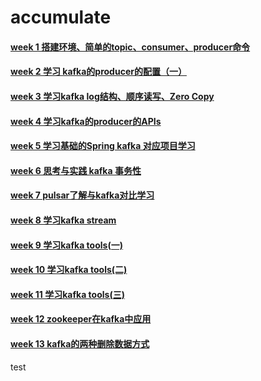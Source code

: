 # accumulate
#### [week 1 搭建环境、简单的topic、consumer、producer命令](https://github.com/weifangZ/accumulate/blob/main/1%E3%80%81topic%E3%80%81consumer%E3%80%81producer.md)
#### [week 2 学习 kafka的producer的配置（一）](https://github.com/weifangZ/accumulate/blob/main/2%E3%80%81producer%20config.md)
#### [week 3 学习kafka log结构、顺序读写、Zero Copy](https://github.com/weifangZ/accumulate/blob/main/3%E3%80%81kafka%20Performance.md)
#### [week 4 学习kafka的producer的APIs](https://github.com/weifangZ/accumulate/blob/main/4%E3%80%81kafkaProducer%20ApIs.md)
#### [week 5 学习基础的Spring kafka 对应项目学习 ](https://github.com/weifangZ/accumulate/blob/main/5%E3%80%81spring%20kafka%20learn.md)
#### [week 6 思考与实践 kafka 事务性 ](https://github.com/weifangZ/accumulate/blob/main/6%E3%80%81kafka%20Transaction.md)
#### [week 7 pulsar了解与kafka对比学习 ](https://github.com/weifangZ/accumulate/blob/main/7%E3%80%81Apache%20Pulsar.md)
#### [week 8 学习kafka stream ](https://github.com/weifangZ/accumulate/blob/main/8%E3%80%81kafka%20stream.md)
#### [week 9 学习kafka tools(一) ](https://github.com/weifangZ/accumulate/blob/main/9%E3%80%81kafka%20tools%EF%BC%88%E4%B8%80%EF%BC%89.md)
#### [week 10 学习kafka tools(二) ](https://github.com/weifangZ/accumulate/blob/main/10%E3%80%81kafka%20tools(%E4%BA%8C).md)
#### [week 11 学习kafka tools(三) ](https://github.com/weifangZ/accumulate/blob/main/11%E3%80%81kafka%20tools%EF%BC%88%E4%B8%89%EF%BC%89.md)
#### [week 12 zookeeper在kafka中应用 ](https://github.com/weifangZ/accumulate/blob/main/12%E3%80%81zookeeper%20in%20kafka.md)
#### [week 13 kafka的两种删除数据方式 ](https://github.com/weifangZ/accumulate/blob/main/13%E3%80%81kafka%20delete%20data.md)


test
